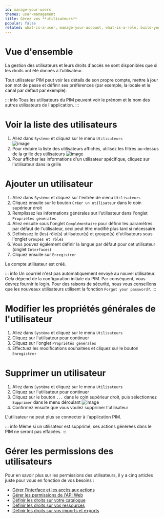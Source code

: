 ```yaml
---
id: manage-your-users
themes: user-management
title: Gérez vos **utilisateurs**
popular: false
related: what-is-a-user, manage-your-account, what-is-a-role, build-your-user-roles, build-your-user-groups, what-is-a-user-group
---
```


# Vue d'ensemble

La gestion des utilisateurs et leurs droits d'accès ne sont disponibles que si les droits ont été donnés à l'utilisateur.

Tout utilisateur PIM peut voir les détails de son propre compte, mettre à jour son mot de passe et définir ses préférences (par exemple, la locale et le canal par défaut par exemple).

::: info
Tous les utilisateurs du PIM peuvent voir le prénom et le nom des autres utilisateurs de l'application.
:::

# Voir la liste des utilisateurs

1.  Allez dans `Système` et cliquez sur le menu `Utilisateurs`  
    ![image](System_Users_fr.png)
1.  Pour réduire la liste des utilisateurs affichés, utilisez les filtres au-dessus de la grille des utilisateurs
    ![image](System_Users_filters_fr.png)
1.  Pour afficher les informations d'un utilisateur spécifique, cliquez sur l'utilisateur dans la grille

# Ajouter un utilisateur

1. Allez dans `Système` et cliquez sur l'entrée de menu `Utilisateurs`
1. Cliquez ensuite sur le bouton `Créer un utilisateur` dans le coin supérieur droit
1. Remplissez les informations générales sur l'utilisateur dans l'onglet `Propriétés générales`
1. Allez ensuite sous l'onglet `Complémentaire` pour définir les paramètres par défaut de l'utilisateur, ceci peut être modifié plus tard si nécessaire
1. Définissez le (les) rôle(s) utilisateur(s) et groupe(s) d'utilisateurs sous l'onglet `Groupes et rôles`
1. Vous pouvez également définir la langue par défaut pour cet utilisateur (onglet `Interfaces`)
1. Cliquez ensuite sur `Enregistrer`

Le compte utilisateur est créé.

::: info
Un courriel n'est pas automatiquement envoyé au nouvel utilisateur. Cela dépend de la configuration initiale du PIM. Par conséquent, vous devrez fournir le login.
Pour des raisons de sécurité, nous vous conseillons que les nouveaux utilisateurs utilisent la fonction `Forgot your password?`.
:::

# Modifier les propriétés générales de l'utilisateur

1. Allez dans `Système` et cliquez sur le menu `Utilisateurs`
1. Cliquez sur l'utilisateur pour continuer
1. Cliquez sur l'onglet `Propriétés générales`
1. Effectuez les modifications souhaitées et cliquez sur le bouton `Enregistrer`

# Supprimer un utilisateur

1. Allez dans `Système` et cliquez sur le menu `Utilisateurs`
2. Cliquez sur l'utilisateur pour continuer
1. Cliquez sur le bouton `...` dans le coin supérieur droit, puis sélectionnez `Supprimer` dans le menu déroulant
  ![image](System_DeleteUsers_fr.gif)
1. Confirmez ensuite que vous voulez supprimer l'utilisateur

L'utilisateur ne peut plus se connecter à l'application PIM.

::: info
Même si un utilisateur est supprimé, ses actions générées dans le PIM ne seront pas effacées.
:::

# Gérer les permissions des utilisateurs

Pour en savoir plus sur les permissions des utilisateurs, il y a cinq articles juste pour vous en fonction de vos besoins :
- [Gérer l'interface et les accès aux actions](manage-the-interface-and-actions-accesses.html)
- [Gérer les permissions de l'API Web](manage-the-web-api-permissions.html)
- [Définir les droits sur votre catalogue](access-rights-on-products.html)
- [Définir les droits sur vos ressources](access-rights-on-assets.html)
- [Définir les droits sur vos imports et exports](access-rights-on-imports-exports.html)
